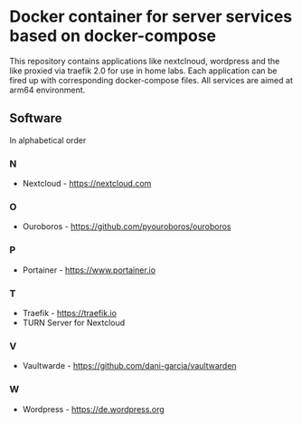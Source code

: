 
# Docker container for server services based on docker-compose

This repository contains applications like nextclnoud, wordpress and the like proxied
via traefik 2.0 for use in home labs. Each application can be fired up with
corresponding docker-compose files. All services are aimed at arm64 environment.

## Software

In alphabetical order


### N

* Nextcloud - <https://nextcloud.com>

### O

* Ouroboros - <https://github.com/pyouroboros/ouroboros>

### P

* Portainer - <https://www.portainer.io>

### T

* Traefik - <https://traefik.io>
* TURN Server for Nextcloud

### V

* Vaultwarde - <https://github.com/dani-garcia/vaultwarden>

### W

* Wordpress - <https://de.wordpress.org>
